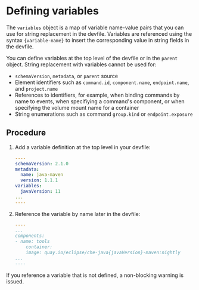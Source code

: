 # Defining variables

The `variables` object is a map of variable name-value pairs that you can use for string replacement in the devfile. Variables are referenced using the syntax `{variable-name}` to insert the corresponding value in string fields in the devfile. 

You can define variables at the top level of the devfile or in the `parent` object. String replacement with variables cannot be used for:

* `schemaVersion`, `metadata`, or `parent` source
* Element identifiers such as `command.id`, `component.name`, `endpoint.name`, and  `project.name`
* References to identifiers, for example, when binding commands by name to events, when specifiying a command's component, or when specifying the volume mount name for a container
* String enumerations such as command `group.kind` or `endpoint.exposure`

## Procedure

1. Add a variable definition at the top level in your devfile:
    ```yaml
    ----
    schemaVersion: 2.1.0
    metadata:
      name: java-maven
      version: 1.1.1
    variables:
      javaVersion: 11
    ...  
    ----
    ```
1. Reference the variable by name later in the devfile:
    ```yaml
    ----
    ...
    components:
    - name: tools
        container:
        image: quay.io/eclipse/che-java{javaVersion}-maven:nightly
    ...
    ----   
    ```

If you reference a variable that is not defined, a non-blocking warning is issued.